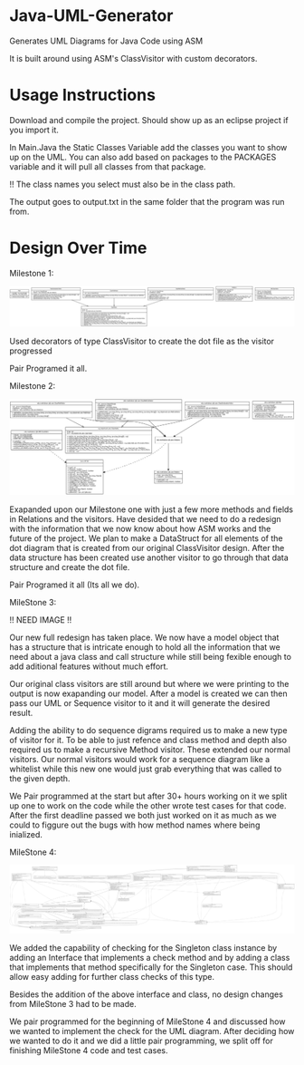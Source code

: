 # Java-UML-Generator
Generates UML Diagrams for Java Code using ASM

It is built around using ASM's ClassVisitor with custom decorators.

# Usage Instructions

Download and compile the project. Should show up as an eclipse project if you import it.

In Main.Java the Static Classes Variable add the classes you want to show up on the UML. You can also add based on packages to the PACKAGES variable and it will pull all classes from that package.

!! The class names you select must also be in the class path.

The output goes to output.txt in the same folder that the program was run from.

# Design Over Time
Milestone 1: 

<img src="https://raw.githubusercontent.com/CSSE374-CJJB/Java-UML-Generator/master/docs/ASM_UML_Generated.png"/>

Used decorators of type ClassVisitor to create the dot file as the visitor progressed

Pair Programed it all.

Milestone 2: 

<img src="https://raw.githubusercontent.com/CSSE374-CJJB/Java-UML-Generator/master/docs/ASM_UML_GENERATED_M2.png"/>

Exapanded upon our Milestone one with just a few more methods and fields in Relations and the visitors.
Have desided that we need to do a redesign with the information that we now know about how ASM works and the future of the project. We plan to make a DataStruct for all elements of the dot diagram that is created from our original ClassVisitor design. After the data structure has been created use another visitor to go through that data structure and create the dot file.

Pair Programed it all (Its all we do).

MileStone 3:

!! NEED IMAGE !!

Our new full redesign has taken place. We now have a model object that has a structure that is intricate enough to hold all the information that we need about a java class and call structure while still being fexible enough to add aditional features without much effort. 

Our original class visitors are still around but where we were printing to the output is now exapanding our model. After a model is created we can then pass our UML or Sequence visitor to it and it will generate the desired result.

Adding the ability to do sequence digrams required us to make a new type of visitor for it. To be able to just refence and class method and depth also required us to make a recursive Method visitor. These extended our normal visitors. Our normal visitors would work for a sequence diagram like a whitelist while this new one would just grab everything that was called to the given depth.

We Pair programmed at the start but after 30+ hours working on it we split up one to work on the code while the other wrote test cases for that code. After the first deadline passed we both just worked on it as much as we could to figgure out the bugs with how method names where being inialized. 


MileStone 4:

<img src="https://raw.githubusercontent.com/CSSE374-CJJB/Java-UML-Generator/master/docs/UML_milestone_4.png"/>

We added the capability of checking for the Singleton class instance by adding an Interface that implements a check method and by adding a class that implements that method specifically for the Singleton case.  This should allow easy adding for further class checks of this type.  

Besides the addition of the above interface and class, no design changes from MileStone 3 had to be made.

We pair programmed for the beginning of MileStone 4 and discussed how we wanted to implement the check for the UML diagram.  After deciding how we wanted to do it and we did a little pair programming, we split off for finishing MileStone 4 code and test cases.
